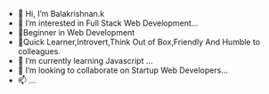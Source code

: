 - 👋 Hi, I’m Balakrishnan.k
- 👀 I’m interested in Full Stack Web Development...
- 🌱Beginner in Web Development
- 🌱Quick Learner,Introvert,Think Out of Box,Friendly And Humble to colleagues.
- 🌱 I’m currently learning Javascript ...
- 💞️ I’m looking to collaborate on Startup Web Developers...
- 📫 ...

<!---
Balakrishnan254269/Balakrishnan254269 is a ✨ special ✨ repository because its `README.md` (this file) appears on your GitHub profile.
You can click the Preview link to take a look at your changes.
--->
